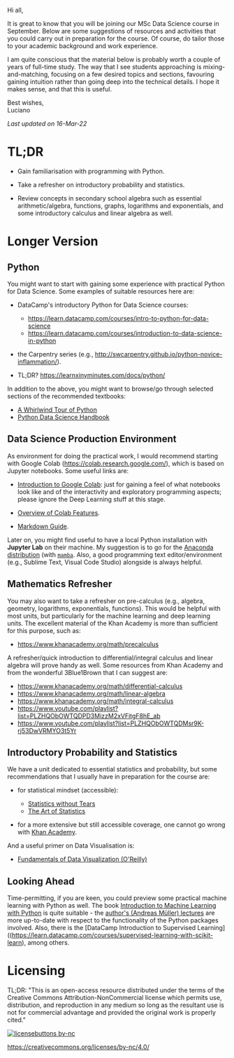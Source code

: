 Hi all,

It is great to know that you will be joining our MSc Data Science course in September. Below are some suggestions of resources and activities that you could carry out in preparation for the course. Of course, do tailor those to your academic background and work experience.

I am quite conscious that the material below is probably worth a couple of years of full-time study. The way that I see students approaching is mixing-and-matching, focusing on a few desired topics and sections, favouring gaining intuition rather than going deep into the technical details. I hope it makes sense, and that this is useful.

Best wishes,  
Luciano

*Last updated on 16-Mar-22*


# TL;DR

* Gain familiarisation with programming with Python.

* Take a refresher on introductory probability and statistics.

* Review concepts in secondary school algebra such as essential arithmetic/algebra, functions, graphs, logarithms and exponentials, and some introductory calculus and linear algebra as well.


# Longer Version


## Python

You might want to start with gaining some experience with practical Python for Data Science. Some examples of suitable resources here are:

* DataCamp's introductory Python for Data Science courses:
    - <https://learn.datacamp.com/courses/intro-to-python-for-data-science>
    - <https://learn.datacamp.com/courses/introduction-to-data-science-in-python>

* the Carpentry series (e.g., <http://swcarpentry.github.io/python-novice-inflammation/>).

* TL;DR? <https://learnxinyminutes.com/docs/python/>


In addition to the above, you might want to browse/go through selected sections of the recommended textbooks:

* [A Whirlwind Tour of Python](https://jakevdp.github.io/WhirlwindTourOfPython/)
* [Python Data Science Handbook](https://jakevdp.github.io/PythonDataScienceHandbook/)



## Data Science Production Environment

As environment for doing the practical work, I would recommend starting with Google Colab (<https://colab.research.google.com/>), which is based on Jupyter notebooks. Some useful links are:

* [Introduction to Google Colab](https://youtu.be/inN8seMm7UI): just for gaining a feel of what notebooks look like and of the interactivity and exploratory programming aspects; please ignore the Deep Learning stuff at this stage.

* [Overview of Colab Features](https://colab.research.google.com/notebooks/basic_features_overview.ipynb).

* [Markdown Guide](https://colab.research.google.com/notebooks/markdown_guide.ipynb).


Later on, you might find useful to have a local Python installation with **Jupyter Lab** on their machine. My suggestion is to go for the [Anaconda distribution](https://www.anaconda.com/distribution/) (with [`mamba`](https://github.com/mamba-org/mamba). Also, a good programming text editor/environment (e.g., Sublime Text, Visual Code Studio) alongside is always helpful.


## Mathematics Refresher

You may also want to take a refresher on pre-calculus (e.g., algebra, geometry, logarithms, exponentials, functions). This would be helpful with most units, but particularly for the machine learning and deep learning units. The excellent material of the Khan Academy is more than sufficient for this purpose, such as:

* <https://www.khanacademy.org/math/precalculus>

A refresher/quick introduction to differential/integral calculus and linear algebra will prove handy as well. Some resources from Khan Academy and from the wonderful 3Blue1Brown that I can suggest are: 

* <https://www.khanacademy.org/math/differential-calculus>
* <https://www.khanacademy.org/math/linear-algebra>
* <https://www.khanacademy.org/math/integral-calculus>
* <https://www.youtube.com/playlist?list=PLZHQObOWTQDPD3MizzM2xVFitgF8hE_ab>
* <https://www.youtube.com/playlist?list=PLZHQObOWTQDMsr9K-rj53DwVRMYO3t5Yr>




## Introductory Probability and Statistics

We have a unit dedicated to essential statistics and probability, but some recommendations that I usually have in preparation for the course are:

* for statistical mindset (accessible):
    + [Statistics without Tears](https://www.penguin.co.uk/books/135/13568/statistics-without-tears/9780141987491.html)
    + [The Art of Statistics](https://www.penguin.co.uk/books/294/294857/the-art-of-statistics/9780241398630.html)
    
* for a more extensive but still accessible coverage, one cannot go wrong with [Khan Academy](https://www.khanacademy.org/math/statistics-probability).



And a useful primer on Data Visualisation is:

* [Fundamentals of Data Visualization (O'Reilly)](https://clauswilke.com/dataviz/)



## Looking Ahead

Time-permitting, if you are keen, you could preview some practical machine learning with Python as well. The book [Introduction to Machine Learning with Python](http://shop.oreilly.com/product/0636920030515.do) is quite suitable - the [author's (Andreas Müller) lectures](https://www.cs.columbia.edu/~amueller/comsw4995s20/schedule/) are more up-to-date with respect to the functionality of the Python packages involved. Also, there is the [DataCamp Introduction to Supervised Learning]((https://learn.datacamp.com/courses/supervised-learning-with-scikit-learn), among others.




# Licensing

TL;DR: "This is an open-access resource distributed under the terms of the Creative Commons Attribution-NonCommercial license which permits use, distribution, and reproduction in any medium so long as the resultant use is not for commercial advantage and provided the original work is properly cited."

[![licensebuttons by-nc](https://licensebuttons.net/l/by-nc/3.0/88x31.png)](https://creativecommons.org/licenses/by-nc/4.0)

<https://creativecommons.org/licenses/by-nc/4.0/>

